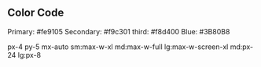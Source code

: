 ## Color Code

Primary: #fe9105
Secondary: #f9c301
third: #f8d400
Blue: #3B80B8

px-4 py-5 mx-auto sm:max-w-xl md:max-w-full lg:max-w-screen-xl md:px-24 lg:px-8
